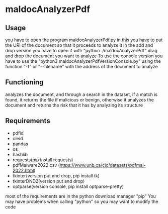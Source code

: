 # maldocAnalyzerPdf

## Usage

you have to open the program maldocAnalyzerPdf.py in this you have to put the URI of the document so that it proceeds to analyze it
in the add and drop version you have to open it with "python ./maldocAnalyzerPdf" drag and drop the document you want to analyze
To use the console version you have to use the "python3 maldocAnalyzerPdfVersionConsole.py" using the function "-f" or "--filename" with the address of the document to analyze

## Functioning

analyzes the document, and through a search in the dataset, if a match is found, it returns the file if malicious or benign, otherwise it analyzes the document and returns the risk that it has by analyzing its structure 


## Requirements
* pdfid
* oleid
* pandas
* os
* hashlib
* requests(pip install requests)
* pdfMalware2022.csv (https://www.unb.ca/cic/datasets/pdfmal-2022.html)
* tkinter(version put and drop, pip install tk)
* tkinterDND2(version put and drop)
* optparse(version console, pip install optparse-pretty)


most of the requirements are in the python download manager "pip"
You may have problems when calling "python" so you may want to modify the code